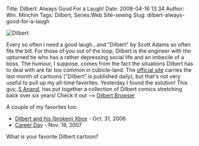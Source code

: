 Title: Dilbert: Always Good For a Laugh!
Date: 2008-04-16 13:34
Author: Wm. Minchin
Tags: Dilbert, Series:Web Site-seeing
Slug: dilbert-always-good-for-a-laugh

![Dilbert](http://1.bp.blogspot.com/_fWUoqQ2t4Js/SAZZCPI4a3I/AAAAAAAAAj4/yHCtNlo-EC8/s400/Dilbert.gif)

Every so often I need a good laugh…and "Dilbert" by Scott Adams so often
fits the bill. For those of you out of the loop, Dilbert is the engineer
with the upturned tie who has a rather depressing social life and an
imbecile of a boss. The humour, I suppose, comes from the fact the
situations Dilbert has to deal with are far too common in cubicle-land.
The [official site](http://www.dilbert.com/) carries the last month of
cartoons ("Dilbert" is published daily), but that's not very useful to
pull up my all-time favorites. Yesterday I found the solution! This guy,
[S Anand](http://www.s-anand.net), has put together a collection of
Dilbert comics stretching back over six years! Check it out --> [Dilbert
Browser](http://www.s-anand.net/dilbert.html#today)

A couple of my favorites too:

-   [Dilbert and his (broken)
    Xbox](http://www.s-anand.net/dilbert.html#20061031) - Oct. 31, 2006
-   [Career Day](http://www.s-anand.net/dilbert.html#20071118) - Nov.
    18, 2007

What is your favorite Dilbert cartoon?
